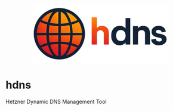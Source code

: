 <p align="center">
  <img src="hdns.png" width="365">
</p>

# hdns

Hetzner Dynamic DNS Management Tool